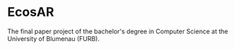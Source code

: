 # EcosAR
The final paper project of the bachelor's degree in Computer Science at the University of Blumenau (FURB).

